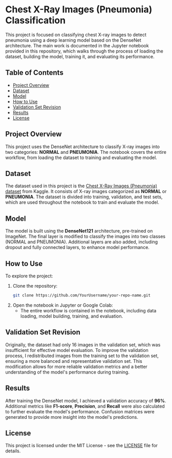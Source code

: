 # Chest X-Ray Images (Pneumonia) Classification

This project is focused on classifying chest X-ray images to detect pneumonia using a deep learning model based on the DenseNet architecture. The main work is documented in the Jupyter notebook provided in this repository, which walks through the process of loading the dataset, building the model, training it, and evaluating its performance.

## Table of Contents
- [Project Overview](#project-overview)
- [Dataset](#dataset)
- [Model](#model)
- [How to Use](#how-to-use)
- [Validation Set Revision](#validation-set-revision)
- [Results](#results)
- [License](#license)

## Project Overview

This project uses the DenseNet architecture to classify X-ray images into two categories: **NORMAL** and **PNEUMONIA**. The notebook covers the entire workflow, from loading the dataset to training and evaluating the model.

## Dataset

The dataset used in this project is the [Chest X-Ray Images (Pneumonia) dataset](https://www.kaggle.com/paultimothymooney/chest-xray-pneumonia) from Kaggle. It consists of X-ray images categorized as **NORMAL** or **PNEUMONIA**. The dataset is divided into training, validation, and test sets, which are used throughout the notebook to train and evaluate the model.

## Model

The model is built using the **DenseNet121** architecture, pre-trained on ImageNet. The final layer is modified to classify the images into two classes (NORMAL and PNEUMONIA). Additional layers are also added, including dropout and fully connected layers, to enhance model performance.

## How to Use

To explore the project:

1. Clone the repository:
   ```bash
   git clone https://github.com/YourUsername/your-repo-name.git
2. Open the notebook in Jupyter or Google Colab:
   - The entire workflow is contained in the notebook, including data loading, model building, training, and evaluation.

## Validation Set Revision

Originally, the dataset had only 16 images in the validation set, which was insufficient for effective model evaluation. To improve the validation process, I redistributed images from the training set to the validation set, ensuring a more balanced and representative validation set. This modification allows for more reliable validation metrics and a better understanding of the model's performance during training.

## Results

After training the DenseNet model, I achieved a validation accuracy of **96%**. Additional metrics like **F1-score**, **Precision**, and **Recall** were also calculated to further evaluate the model's performance. Confusion matrices were generated to provide more insight into the model's predictions.

## License

This project is licensed under the MIT License - see the [LICENSE](LICENSE) file for details.
